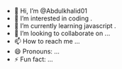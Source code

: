 - 👋 Hi, I’m @Abdulkhalid01
- 👀 I’m interested in coding .
- 🌱 I’m currently learning javascript .
- 💞️ I’m looking to collaborate on ...
- 📫 How to reach me ...
- 😄 Pronouns: ...
- ⚡ Fun fact: ...

<!---
Abdulkhalid01/Abdulkhalid01 is a ✨ special ✨ repository because its `README.md` (this file) appears on your GitHub profile.
You can click the Preview link to take a look at your changes.
--->
